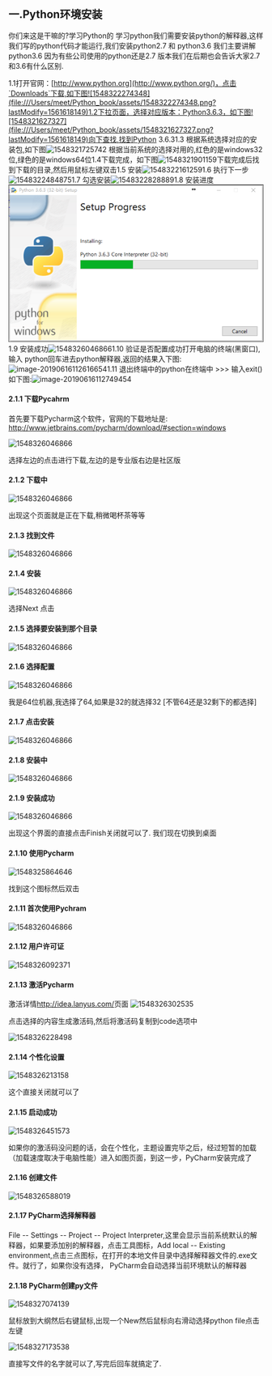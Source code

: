 ## 一.Python环境安装

你们来这是干嘛的?学习Python的 学习python我们需要安装python的解释器,这样我们写的python代码才能运行,我们安装python2.7 和 python3.6 我们主要讲解python3.6 因为有些公司使用的python还是2.7 版本我们在后期也会告诉大家2.7和3.6有什么区别.

1.1打开官网：[http://www.python.org](http://www.python.org/)，点击`Downloads`下载,如下图![1548322274348](file:///Users/meet/Python_book/assets/1548322274348.png?lastModify=1561618149)1.2下拉页面，选择对应版本：Python3.6.3，如下图![1548321627327](file:///Users/meet/Python_book/assets/1548321627327.png?lastModify=1561618149)向下查找,找到Python 3.6.31.3  根据系统选择对应的安装包,如下图![1548321725742](file:///Users/meet/Python_book/assets/1548321725742.png?lastModify=1561618149) 根据当前系统的选择对用的,红色的是windows32位,绿色的是windows64位1.4下载完成，如下图![1548321901159](file:///Users/meet/Python_book/assets/1548321901159.png?lastModify=1561618149)下载完成后找到下载的目录,然后用鼠标左键双击1.5 安装![1548322161259](file:///Users/meet/Python_book/assets/1548322161259.png?lastModify=1561618149)1.6 执行下一步![1548322484875](file:///Users/meet/Python_book/assets/1548322484875.png?lastModify=1561618149)1.7 勾选安装![1548322828889](file:///Users/meet/Python_book/assets/1548322828889.png?lastModify=1561618149)1.8 安装进度![1548326046866](assets/1548322874729.png)1.9 安装成功![1548326046866](file:///Users/meet/Python_book/assets/1548322916218.png?lastModify=1561618149)1.10 验证是否配置成功打开电脑的终端(黑窗口),输入 python回车进去python解释器,返回的结果入下图:![image-20190616112616654](file:///Users/meet/Python_book/assets/image-20190616112616654.png?lastModify=1561618149)1.11 退出终端中的python在终端中 >>> 输入exit() 如下图:![image-20190616112749454](file:///Users/meet/Python_book/assets/image-20190616112749454.png?lastModify=1561618149)

#### 2.1.1 下载Pycahrm

首先要下载Pycharm这个软件，官网的下载地址是: <http://www.jetbrains.com/pycharm/download/#section=windows>

![1548326046866](/Users/meet/Python_book/assets/1548323345533.png)

选择左边的点击进行下载,左边的是专业版右边是社区版

#### 2.1.2 下载中

![1548326046866](/Users/meet/Python_book/assets/1548323468359.png)

出现这个页面就是正在下载,稍微喝杯茶等等

#### 2.1.3 找到文件

![1548326046866](/Users/meet/Python_book/assets/1548323549172.png)

#### 2.1.4 安装

![1548326046866](/Users/meet/Python_book/assets/1548323670347.png)

选择Next 点击

#### 2.1.5 选择要安装到那个目录

![1548326046866](/Users/meet/Python_book/assets/1548323759816.png)

#### 2.1.6 选择配置

![1548326046866](/Users/meet/Python_book/assets/1548323826105.png)

我是64位机器,我选择了64,如果是32的就选择32 [不管64还是32剩下的都选择]

#### 2.1.7 点击安装

![1548326046866](/Users/meet/Python_book/assets/1548323987883.png)

#### 2.1.8 安装中

![1548326046866](/Users/meet/Python_book/assets/1548324083914.png)

#### 2.1.9 安装成功

![1548326046866](/Users/meet/Python_book/assets/1548324124987.png)

出现这个界面的直接点击Finish关闭就可以了. 我们现在切换到桌面

#### 2.1.10 使用Pycharm

![1548325864646](/Users/meet/Python_book/assets/1548325864646.png)

找到这个图标然后双击

#### 2.1.11 首次使用Pychram

![1548326046866](/Users/meet/Python_book/assets/1548326046866.png)

#### 2.1.12 用户许可证

![1548326092371](/Users/meet/Python_book/assets/1548326092371.png)

#### 2.1.13 激活Pycharm

激活详情<http://idea.lanyus.com/>页面
![1548326302535](/Users/meet/Python_book/assets/1548326302535.png)

点击选择的内容生成激活码,然后将激活码复制到code选项中

![1548326228498](/Users/meet/Python_book/assets/1548326228498.png)

#### 2.1.14 个性化设置

![1548326213158](/Users/meet/Python_book/assets/1548326213158.png)

这个直接关闭就可以了

#### 2.1.15 启动成功

![1548326451573](/Users/meet/Python_book/assets/1548326451573.png)

如果你的激活码没问题的话，会在个性化，主题设置完毕之后，经过短暂的加载（加载速度取决于电脑性能）进入如图页面，到这一步，PyCharm安装完成了

#### 2.1.16 创建文件

![1548326588019](/Users/meet/Python_book/assets/1548326588019.png)

#### 2.1.17 PyCharm选择解释器

File -- Settings -- Project -- Project Interpreter,这里会显示当前系统默认的解释器，如果要添加别的解释器，点击工具图标，Add local -- Existing environment,点击三点图标，在打开的本地文件目录中选择解释器文件的.exe文件。就行了，如果你没有选择， PyCharm会自动选择当前环境默认的解释器

#### 2.1.18 PyCharm创建py文件

![1548327074139](/Users/meet/Python_book/assets/1548327074139.png)

鼠标放到大纲然后右键鼠标,出现一个New然后鼠标向右滑动选择python file点击左键

![1548327173538](/Users/meet/Python_book/assets/1548327173538.png)

直接写文件的名字就可以了,写完后回车就搞定了.

